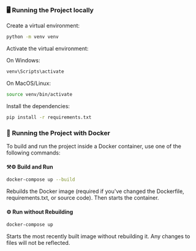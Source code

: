 ### 🖥️ Running the Project locally

Create a virtual environment:

```bash
python -m venv venv
```

Activate the virtual environment:

On Windows:

```bash
venv\Scripts\activate
```

On MacOS/Linux:

```bash
source venv/bin/activate
```

Install the dependencies:

```bash
pip install -r requirements.txt
```

### 🚀 Running the Project with Docker

To build and run the project inside a Docker container, use one of the following commands:

#### ⚒️⚙️ Build and Run

```bash
docker-compose up --build
```

Rebuilds the Docker image (required if you've changed the Dockerfile, requirements.txt, or source code).
Then starts the container.

#### ⚙️ Run without Rebuilding

```bash
docker-compose up
```

Starts the most recently built image without rebuilding it.
Any changes to files will not be reflected.
